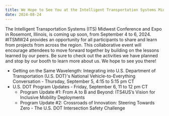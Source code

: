 ```yaml
---
title: We Hope to See You at the Intelligent Transportation Systems Midwest 2024 Conference and Expo
date: 2024-08-24
---
```


The Intelligent Transportation Systems (ITS) Midwest Conference and Expo in Rosemont, Illinois, is coming up soon, from September 4 to 6, 2024. #ITSMW24 provides an opportunity for all participants to share and learn from projects from across the region. This collaborative event will encourage attendees to move forward together by building on the lessons learned by our peers. Be sure to check out the activities we have planned and stop by our booth to learn more about us. We hope to see you there!

* Getting on the Same Wavelength: Integrating into U.S. Department of Transportation (U.S. DOT)'s National Vehicle-to-Everything Conversation - Thursday, September 5, 4:15 to 5:15 pm CT
* U.S. DOT Program Updates - Friday, September 6, 11 to 12 pm CT
  * Program Update #1: From A to B and Beyond: ITS4US’s Vision for Inclusive Mobility Deployments
  * Program Update #2: Crossroads of Innovation: Steering Towards Zero - The U.S. DOT Intersection Safety Challenge